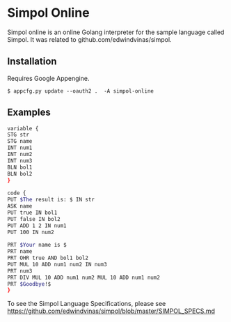 # Simpol Online

Simpol online is an online Golang interpreter for the sample language called Simpol. It was related to github.com/edwindvinas/simpol.

## Installation
Requires Google Appengine.
```
$ appcfg.py update --oauth2 .  -A simpol-online
```

## Examples

```bash
variable {
STG str
STG name
INT num1
INT num2
INT num3
BLN bol1
BLN bol2
}
 
code {
PUT $The result is: $ IN str
ASK name
PUT true IN bol1
PUT false IN bol2
PUT ADD 1 2 IN num1
PUT 100 IN num2
 
PRT $Your name is $
PRT name
PRT OHR true AND bol1 bol2
PUT MUL 10 ADD num1 num2 IN num3
PRT num3
PRT DIV MUL 10 ADD num1 num2 MUL 10 ADD num1 num2
PRT $Goodbye!$
}
```

To see the Simpol Language Specifications, please see https://github.com/edwindvinas/simpol/blob/master/SIMPOL_SPECS.md

